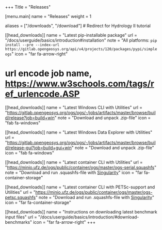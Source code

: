 +++
Title = "Releases"

[menu.main]
name = "Releases"
weight = 1

aliases = ["/downloads", "/download"] # Redirect for Hydrology II tutorial

[[head_downloads]]
name = "Latest pip-installable package"
url = "/docs/userguide/basics/introduction#installation"
note = "All platforms: `pip install --pre --index-url https://gitlab.opengeosys.org/api/v4/projects/120/packages/pypi/simple ogs`"
icon = "far fa-arrow-right"

# url encode job name, https://www.w3schools.com/tags/ref_urlencode.ASP
[[head_downloads]]
name = "Latest Windows CLI with Utilities"
url = "https://gitlab.opengeosys.org/ogs/ogs/-/jobs/artifacts/master/browse/build/release?job=build+win"
note = "Download and unpack .zip-file"
icon = "fab fa-windows"

[[head_downloads]]
name = "Latest Windows Data Explorer with Utilities"
url = "https://gitlab.opengeosys.org/ogs/ogs/-/jobs/artifacts/master/browse/build/release-gui?job=build+gui+win"
note = "Download and unpack .zip-file"
icon = "fab fa-windows"

[[head_downloads]]
name = "Latest container CLI with Utilities"
url = "https://minio.ufz.de/ogs/public/container/ogs/master/ogs-serial.squashfs"
note = "Download and run .squashfs-file with [Singularity](/docs/userguide/basics/container/)"
icon = "far fa-container-storage"

[[head_downloads]]
name = "Latest container CLI with PETSc-support and Utilities"
url = "https://minio.ufz.de/ogs/public/container/ogs/master/ogs-petsc.squashfs"
note = "Download and run .squashfs-file with [Singularity](/docs/userguide/basics/container/)"
icon = "far fa-container-storage"

[[head_downloads]]
name = "Instructions on downloading latest benchmark input files"
url = "/docs/userguide/basics/introduction/#download-benchmarks"
icon = "far fa-arrow-right"
+++
